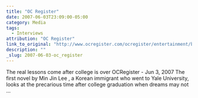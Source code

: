 ```yaml
---
title: "OC Register"
date: 2007-06-03T23:09:00-05:00
category: Media
tags:
  - Interviews
attribution: "OC Register"
link_to_original: "http://www.ocregister.com/ocregister/entertainment/books/article_1715830.php"
description: ""
_slug: 2007-06-03-oc_register
---
```


The real lessons come after college is over
OCRegister - Jun 3, 2007
The first novel by Min Jin Lee ‚ a Korean immigrant who went to Yale University,  looks at the precarious time after college graduation when dreams may not ...
